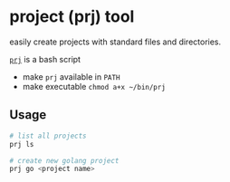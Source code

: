 # project (prj) tool

easily create projects with standard files and directories.

[`prj`](prj) is a bash script

* make `prj` available in `PATH`
* make executable `chmod a+x ~/bin/prj`

## Usage

```sh
# list all projects
prj ls

# create new golang project
prj go <project name>
```
